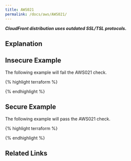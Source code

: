 ```yaml
---
title: AWS021
permalink: /docs/aws/AWS021/
---
```


***CloudFront distribution uses outdated SSL/TSL protocols.***

## Explanation





## Insecure Example

The following example will fail the AWS021 check.

{% highlight terraform %}



{% endhighlight %}

## Secure Example

The following example will pass the AWS021 check.

{% highlight terraform %}



{% endhighlight %}

## Related Links


